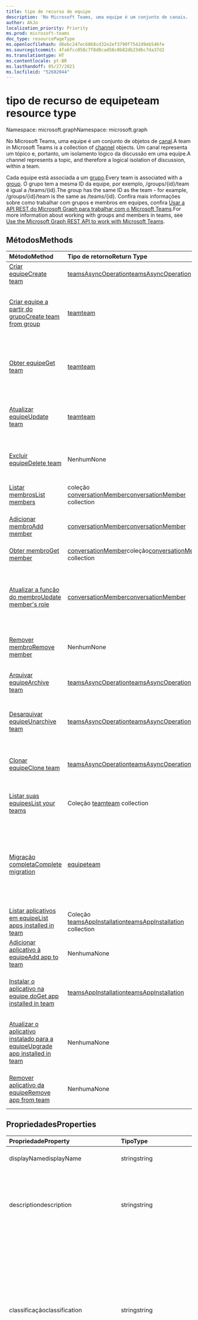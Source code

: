 ```yaml
---
title: tipo de recurso de equipe
description: 'No Microsoft Teams, uma equipe é um conjunto de canais. '
author: AkJo
localization_priority: Priority
ms.prod: microsoft-teams
doc_type: resourcePageType
ms.openlocfilehash: d6ebc247ec6868cd32e2ef3790f7542d9eb546fe
ms.sourcegitcommit: 4fa6fcc058c7f8d8cad58c0b82db23d6c7da37d2
ms.translationtype: HT
ms.contentlocale: pt-BR
ms.lasthandoff: 05/27/2021
ms.locfileid: "52682044"
---
```

# <a name="team-resource-type"></a><span data-ttu-id="13a4e-103">tipo de recurso de equipe</span><span class="sxs-lookup"><span data-stu-id="13a4e-103">team resource type</span></span>

<span data-ttu-id="13a4e-104">Namespace: microsoft.graph</span><span class="sxs-lookup"><span data-stu-id="13a4e-104">Namespace: microsoft.graph</span></span>



<span data-ttu-id="13a4e-105">No Microsoft Teams, uma equipe é um conjunto de objetos de [canal](channel.md).</span><span class="sxs-lookup"><span data-stu-id="13a4e-105">A team in Microsoft Teams is a collection of [channel](channel.md) objects.</span></span>
<span data-ttu-id="13a4e-106">Um canal representa um tópico e, portanto, um isolamento lógico da discussão em uma equipe.</span><span class="sxs-lookup"><span data-stu-id="13a4e-106">A channel represents a topic, and therefore a logical isolation of discussion, within a team.</span></span>

<span data-ttu-id="13a4e-107">Cada equipe está associada a um [grupo](../resources/group.md).</span><span class="sxs-lookup"><span data-stu-id="13a4e-107">Every team is associated with a [group](../resources/group.md).</span></span>
<span data-ttu-id="13a4e-108">O grupo tem a mesma ID da equipe, por exemplo, /groups/{id}/team é igual a /teams/{id}.</span><span class="sxs-lookup"><span data-stu-id="13a4e-108">The group has the same ID as the team - for example, /groups/{id}/team is the same as /teams/{id}.</span></span>
<span data-ttu-id="13a4e-109">Confira mais informações sobre como trabalhar com grupos e membros em equipes, confira [Usar a API REST do Microsoft Graph para trabalhar com o Microsoft Teams](teams-api-overview.md).</span><span class="sxs-lookup"><span data-stu-id="13a4e-109">For more information about working with groups and members in teams, see [Use the Microsoft Graph REST API to work with Microsoft Teams](teams-api-overview.md).</span></span>

## <a name="methods"></a><span data-ttu-id="13a4e-110">Métodos</span><span class="sxs-lookup"><span data-stu-id="13a4e-110">Methods</span></span>

| <span data-ttu-id="13a4e-111">Método</span><span class="sxs-lookup"><span data-stu-id="13a4e-111">Method</span></span>       | <span data-ttu-id="13a4e-112">Tipo de retorno</span><span class="sxs-lookup"><span data-stu-id="13a4e-112">Return Type</span></span>  |<span data-ttu-id="13a4e-113">Descrição</span><span class="sxs-lookup"><span data-stu-id="13a4e-113">Description</span></span>|
|:---------------|:--------|:----------|
|[<span data-ttu-id="13a4e-114">Criar equipe</span><span class="sxs-lookup"><span data-stu-id="13a4e-114">Create team</span></span>](../api/team-post.md) | [<span data-ttu-id="13a4e-115">teamsAsyncOperation</span><span class="sxs-lookup"><span data-stu-id="13a4e-115">teamsAsyncOperation</span></span>](teamsasyncoperation.md) | <span data-ttu-id="13a4e-116">Crie uma equipe do zero.</span><span class="sxs-lookup"><span data-stu-id="13a4e-116">Create a team from scratch.</span></span> |
|[<span data-ttu-id="13a4e-117">Criar equipe a partir do grupo</span><span class="sxs-lookup"><span data-stu-id="13a4e-117">Create team from group</span></span>](../api/team-put-teams.md) | [<span data-ttu-id="13a4e-118">team</span><span class="sxs-lookup"><span data-stu-id="13a4e-118">team</span></span>](team.md) | <span data-ttu-id="13a4e-119">Crie uma nova equipe ou adicione uma equipe a um grupo existente.</span><span class="sxs-lookup"><span data-stu-id="13a4e-119">Create a new team, or add a team to an existing group.</span></span>|
|[<span data-ttu-id="13a4e-120">Obter equipe</span><span class="sxs-lookup"><span data-stu-id="13a4e-120">Get team</span></span>](../api/team-get.md) | [<span data-ttu-id="13a4e-121">team</span><span class="sxs-lookup"><span data-stu-id="13a4e-121">team</span></span>](team.md) | <span data-ttu-id="13a4e-122">Recupere as propriedades e relações da equipe especificada.</span><span class="sxs-lookup"><span data-stu-id="13a4e-122">Retrieve the properties and relationships of the specified team.</span></span>|
|[<span data-ttu-id="13a4e-123">Atualizar equipe</span><span class="sxs-lookup"><span data-stu-id="13a4e-123">Update team</span></span>](../api/team-update.md) | [<span data-ttu-id="13a4e-124">team</span><span class="sxs-lookup"><span data-stu-id="13a4e-124">team</span></span>](team.md) |<span data-ttu-id="13a4e-125">Atualize as propriedades da equipe especificada.</span><span class="sxs-lookup"><span data-stu-id="13a4e-125">Update the properties of the specified team.</span></span> |
|[<span data-ttu-id="13a4e-126">Excluir equipe</span><span class="sxs-lookup"><span data-stu-id="13a4e-126">Delete team</span></span>](../api/group-delete.md) | <span data-ttu-id="13a4e-127">Nenhum</span><span class="sxs-lookup"><span data-stu-id="13a4e-127">None</span></span> |<span data-ttu-id="13a4e-128">Exclua a equipe e o grupo associado.</span><span class="sxs-lookup"><span data-stu-id="13a4e-128">Delete the team and its associated group.</span></span> |
|[<span data-ttu-id="13a4e-129">Listar membros</span><span class="sxs-lookup"><span data-stu-id="13a4e-129">List members</span></span>](../api/team-list-members.md)|<span data-ttu-id="13a4e-130">coleção [conversationMember](../resources/conversationmember.md)</span><span class="sxs-lookup"><span data-stu-id="13a4e-130">[conversationMember](../resources/conversationmember.md) collection</span></span>|<span data-ttu-id="13a4e-131">Obtenha a lista de membros nessa equipe.</span><span class="sxs-lookup"><span data-stu-id="13a4e-131">Get the list of members in the team.</span></span>|
|[<span data-ttu-id="13a4e-132">Adicionar membro</span><span class="sxs-lookup"><span data-stu-id="13a4e-132">Add member</span></span>](../api/team-post-members.md)|[<span data-ttu-id="13a4e-133">conversationMember</span><span class="sxs-lookup"><span data-stu-id="13a4e-133">conversationMember</span></span>](../resources/conversationmember.md)|<span data-ttu-id="13a4e-134">Adicione um novo membro à equipe.</span><span class="sxs-lookup"><span data-stu-id="13a4e-134">Add a new member to the team.</span></span>|
|[<span data-ttu-id="13a4e-135">Obter membro</span><span class="sxs-lookup"><span data-stu-id="13a4e-135">Get member</span></span>](../api/team-get-members.md) | <span data-ttu-id="13a4e-136">[conversationMember](conversationmember.md)coleção</span><span class="sxs-lookup"><span data-stu-id="13a4e-136">[conversationMember](conversationmember.md) collection</span></span> | <span data-ttu-id="13a4e-137">Obtenha um membro na equipe.</span><span class="sxs-lookup"><span data-stu-id="13a4e-137">Get a member in the team.</span></span>|
|[<span data-ttu-id="13a4e-138">Atualizar a função do membro</span><span class="sxs-lookup"><span data-stu-id="13a4e-138">Update member's role</span></span>](../api/team-update-members.md)|[<span data-ttu-id="13a4e-139">conversationMember</span><span class="sxs-lookup"><span data-stu-id="13a4e-139">conversationMember</span></span>](../resources/conversationmember.md)|<span data-ttu-id="13a4e-140">Alterar um membro para um proprietário ou voltar para um membro regular.</span><span class="sxs-lookup"><span data-stu-id="13a4e-140">Change a member to an owner or back to a regular member.</span></span>|
|[<span data-ttu-id="13a4e-141">Remover membro</span><span class="sxs-lookup"><span data-stu-id="13a4e-141">Remove member</span></span>](../api/team-delete-members.md)|<span data-ttu-id="13a4e-142">Nenhum</span><span class="sxs-lookup"><span data-stu-id="13a4e-142">None</span></span>|<span data-ttu-id="13a4e-143">Remova um membro existente da equipe.</span><span class="sxs-lookup"><span data-stu-id="13a4e-143">Remove an existing member from the team.</span></span>|
|[<span data-ttu-id="13a4e-144">Arquivar equipe</span><span class="sxs-lookup"><span data-stu-id="13a4e-144">Archive team</span></span>](../api/team-archive.md) | [<span data-ttu-id="13a4e-145">teamsAsyncOperation</span><span class="sxs-lookup"><span data-stu-id="13a4e-145">teamsAsyncOperation</span></span>](../resources/teamsasyncoperation.md) |<span data-ttu-id="13a4e-146">Coloque a equipe em um estado somente leitura.</span><span class="sxs-lookup"><span data-stu-id="13a4e-146">Put the team in a read-only state.</span></span> |
|[<span data-ttu-id="13a4e-147">Desarquivar equipe</span><span class="sxs-lookup"><span data-stu-id="13a4e-147">Unarchive team</span></span>](../api/team-unarchive.md) | [<span data-ttu-id="13a4e-148">teamsAsyncOperation</span><span class="sxs-lookup"><span data-stu-id="13a4e-148">teamsAsyncOperation</span></span>](../resources/teamsasyncoperation.md) |<span data-ttu-id="13a4e-149">Restaure a equipe com um estado de leitura e gravação.</span><span class="sxs-lookup"><span data-stu-id="13a4e-149">Restore the team to a read-write state.</span></span> |
|[<span data-ttu-id="13a4e-150">Clonar equipe</span><span class="sxs-lookup"><span data-stu-id="13a4e-150">Clone team</span></span>](../api/team-clone.md) | [<span data-ttu-id="13a4e-151">teamsAsyncOperation</span><span class="sxs-lookup"><span data-stu-id="13a4e-151">teamsAsyncOperation</span></span>](../resources/teamsasyncoperation.md) |<span data-ttu-id="13a4e-152">Copie a equipe e o grupo associado.</span><span class="sxs-lookup"><span data-stu-id="13a4e-152">Copy the team and its associated group.</span></span> |
|[<span data-ttu-id="13a4e-153">Listar suas equipes</span><span class="sxs-lookup"><span data-stu-id="13a4e-153">List your teams</span></span>](../api/user-list-joinedteams.md) | <span data-ttu-id="13a4e-154">Coleção [team](team.md)</span><span class="sxs-lookup"><span data-stu-id="13a4e-154">[team](team.md) collection</span></span> | <span data-ttu-id="13a4e-155">Liste as equipes das quais você é membro.</span><span class="sxs-lookup"><span data-stu-id="13a4e-155">List the teams you are a member of.</span></span> |
|[<span data-ttu-id="13a4e-156">Migração completa</span><span class="sxs-lookup"><span data-stu-id="13a4e-156">Complete migration</span></span>](../api/team-completemigration.md)|[<span data-ttu-id="13a4e-157">equipe</span><span class="sxs-lookup"><span data-stu-id="13a4e-157">team</span></span>](team.md)| <span data-ttu-id="13a4e-158">Remove o modo de migração da equipe e disponibiliza a equipe aos usuários para postar e ler mensagens.</span><span class="sxs-lookup"><span data-stu-id="13a4e-158">Removes migration mode from the team and makes the team available to users to post and read messages.</span></span>|
|[<span data-ttu-id="13a4e-159">Listar aplicativos em equipe</span><span class="sxs-lookup"><span data-stu-id="13a4e-159">List apps installed in team</span></span>](../api/team-list-installedapps.md) | <span data-ttu-id="13a4e-160">Coleção [teamsAppInstallation](teamsappinstallation.md)</span><span class="sxs-lookup"><span data-stu-id="13a4e-160">[teamsAppInstallation](teamsappinstallation.md) collection</span></span> | <span data-ttu-id="13a4e-161">Liste os aplicativos instalados em uma equipe.</span><span class="sxs-lookup"><span data-stu-id="13a4e-161">List apps installed in a team.</span></span>|
|[<span data-ttu-id="13a4e-162">Adicionar aplicativo à equipe</span><span class="sxs-lookup"><span data-stu-id="13a4e-162">Add app to team</span></span>](../api/team-post-installedapps.md) |<span data-ttu-id="13a4e-163">Nenhuma</span><span class="sxs-lookup"><span data-stu-id="13a4e-163">None</span></span> | <span data-ttu-id="13a4e-164">Adicione (instale) um aplicativo a uma equipe.</span><span class="sxs-lookup"><span data-stu-id="13a4e-164">Add (install) an app to a team.</span></span>|
|[<span data-ttu-id="13a4e-165">Instalar o aplicativo na equipe do</span><span class="sxs-lookup"><span data-stu-id="13a4e-165">Get app installed in team</span></span>](../api/team-get-installedapps.md) | [<span data-ttu-id="13a4e-166">teamsAppInstallation</span><span class="sxs-lookup"><span data-stu-id="13a4e-166">teamsAppInstallation</span></span>](teamsappinstallation.md) | <span data-ttu-id="13a4e-167">Obtenha o aplicativo especificado instalado em uma equipe.</span><span class="sxs-lookup"><span data-stu-id="13a4e-167">Get the specified app installed in a team.</span></span>|
|[<span data-ttu-id="13a4e-168">Atualizar o aplicativo instalado para a equipe</span><span class="sxs-lookup"><span data-stu-id="13a4e-168">Upgrade app installed in team</span></span>](../api/team-teamsappinstallation-upgrade.md) | <span data-ttu-id="13a4e-169">Nenhuma</span><span class="sxs-lookup"><span data-stu-id="13a4e-169">None</span></span> | <span data-ttu-id="13a4e-170">Atualize o aplicativo instalado em uma equipe para a versão mais recente.</span><span class="sxs-lookup"><span data-stu-id="13a4e-170">Upgrade the app installed in a team to the latest version.</span></span>|
|[<span data-ttu-id="13a4e-171">Remover aplicativo da equipe</span><span class="sxs-lookup"><span data-stu-id="13a4e-171">Remove app from team</span></span>](../api/team-delete-installedapps.md) | <span data-ttu-id="13a4e-172">Nenhuma</span><span class="sxs-lookup"><span data-stu-id="13a4e-172">None</span></span> | <span data-ttu-id="13a4e-173">Remova (desinstale) um aplicativo de uma equipe.</span><span class="sxs-lookup"><span data-stu-id="13a4e-173">Remove (uninstall) an app from a team.</span></span>|

## <a name="properties"></a><span data-ttu-id="13a4e-174">Propriedades</span><span class="sxs-lookup"><span data-stu-id="13a4e-174">Properties</span></span>

| <span data-ttu-id="13a4e-175">Propriedade</span><span class="sxs-lookup"><span data-stu-id="13a4e-175">Property</span></span> | <span data-ttu-id="13a4e-176">Tipo</span><span class="sxs-lookup"><span data-stu-id="13a4e-176">Type</span></span> | <span data-ttu-id="13a4e-177">Descrição</span><span class="sxs-lookup"><span data-stu-id="13a4e-177">Description</span></span> |
|:---------------|:--------|:----------|
|<span data-ttu-id="13a4e-178">displayName</span><span class="sxs-lookup"><span data-stu-id="13a4e-178">displayName</span></span>|<span data-ttu-id="13a4e-179">string</span><span class="sxs-lookup"><span data-stu-id="13a4e-179">string</span></span>| <span data-ttu-id="13a4e-180">O nome da equipe.</span><span class="sxs-lookup"><span data-stu-id="13a4e-180">The name of the team.</span></span> |
|<span data-ttu-id="13a4e-181">description</span><span class="sxs-lookup"><span data-stu-id="13a4e-181">description</span></span>|<span data-ttu-id="13a4e-182">string</span><span class="sxs-lookup"><span data-stu-id="13a4e-182">string</span></span>| <span data-ttu-id="13a4e-183">Uma descrição opcional para a equipe.</span><span class="sxs-lookup"><span data-stu-id="13a4e-183">An optional description for the team.</span></span> <span data-ttu-id="13a4e-184">O comprimento máximo é de 1024 caracteres.</span><span class="sxs-lookup"><span data-stu-id="13a4e-184">Maximum length: 1024 characters.</span></span> |
|<span data-ttu-id="13a4e-185">classificação</span><span class="sxs-lookup"><span data-stu-id="13a4e-185">classification</span></span>|<span data-ttu-id="13a4e-186">string</span><span class="sxs-lookup"><span data-stu-id="13a4e-186">string</span></span>| <span data-ttu-id="13a4e-187">Um rótulo opcional.</span><span class="sxs-lookup"><span data-stu-id="13a4e-187">An optional label.</span></span> <span data-ttu-id="13a4e-188">Normalmente descreve a confidencialidade da empresa ou dos dados da equipe.</span><span class="sxs-lookup"><span data-stu-id="13a4e-188">Typically describes the data or business sensitivity of the team.</span></span> <span data-ttu-id="13a4e-189">Deve coincidir com um dos conjuntos predefinidos no diretório do locatário.</span><span class="sxs-lookup"><span data-stu-id="13a4e-189">Must match one of a pre-configured set in the tenant's directory.</span></span> |
|<span data-ttu-id="13a4e-190">specialization</span><span class="sxs-lookup"><span data-stu-id="13a4e-190">specialization</span></span>|[<span data-ttu-id="13a4e-191">teamSpecialization</span><span class="sxs-lookup"><span data-stu-id="13a4e-191">teamSpecialization</span></span>](teamspecialization.md)| <span data-ttu-id="13a4e-192">Opcional.</span><span class="sxs-lookup"><span data-stu-id="13a4e-192">Optional.</span></span> <span data-ttu-id="13a4e-193">Indica se a equipe destina-se a um caso de uso específico.</span><span class="sxs-lookup"><span data-stu-id="13a4e-193">Indicates whether the team is intended for a particular use case.</span></span>  <span data-ttu-id="13a4e-194">Cada especialização de equipe tem acesso a comportamentos e experiências exclusivos direcionados ao seu caso de uso.</span><span class="sxs-lookup"><span data-stu-id="13a4e-194">Each team specialization has access to unique behaviors and experiences targeted to its use case.</span></span> |
|<span data-ttu-id="13a4e-195">visibility</span><span class="sxs-lookup"><span data-stu-id="13a4e-195">visibility</span></span>|[<span data-ttu-id="13a4e-196">teamVisibilityType</span><span class="sxs-lookup"><span data-stu-id="13a4e-196">teamVisibilityType</span></span>](teamvisibilitytype.md)| <span data-ttu-id="13a4e-p106">A visibilidade de um grupo e equipe. Padrão é Público.</span><span class="sxs-lookup"><span data-stu-id="13a4e-p106">The visibility of the group and team. Defaults to Public.</span></span> |
|<span data-ttu-id="13a4e-199">funSettings</span><span class="sxs-lookup"><span data-stu-id="13a4e-199">funSettings</span></span>|[<span data-ttu-id="13a4e-200">teamFunSettings</span><span class="sxs-lookup"><span data-stu-id="13a4e-200">teamFunSettings</span></span>](teamfunsettings.md) |<span data-ttu-id="13a4e-201">Configurações que definem o uso de Giphy, memes e figurinhas na equipe.</span><span class="sxs-lookup"><span data-stu-id="13a4e-201">Settings to configure use of Giphy, memes, and stickers in the team.</span></span>|
|<span data-ttu-id="13a4e-202">guestSettings</span><span class="sxs-lookup"><span data-stu-id="13a4e-202">guestSettings</span></span>|[<span data-ttu-id="13a4e-203">teamGuestSettings</span><span class="sxs-lookup"><span data-stu-id="13a4e-203">teamGuestSettings</span></span>](teamguestsettings.md) |<span data-ttu-id="13a4e-204">Configurações que definem se os convidados podem criar, atualizar ou excluir canais na equipe.</span><span class="sxs-lookup"><span data-stu-id="13a4e-204">Settings to configure whether guests can create, update, or delete channels in the team.</span></span>|
|<span data-ttu-id="13a4e-205">internalId</span><span class="sxs-lookup"><span data-stu-id="13a4e-205">internalId</span></span> | <span data-ttu-id="13a4e-206">string</span><span class="sxs-lookup"><span data-stu-id="13a4e-206">string</span></span> | <span data-ttu-id="13a4e-207">Uma ID exclusiva da equipe, que foi usada em alguns locais, como o log de auditoria da [API da Atividade de Gestão do Office 365](/office/office-365-management-api/office-365-management-activity-api-reference).</span><span class="sxs-lookup"><span data-stu-id="13a4e-207">A unique ID for the team that has been used in a few places such as the audit log/[Office 365 Management Activity API](/office/office-365-management-api/office-365-management-activity-api-reference).</span></span> |
|<span data-ttu-id="13a4e-208">isArchived</span><span class="sxs-lookup"><span data-stu-id="13a4e-208">isArchived</span></span>|<span data-ttu-id="13a4e-209">Booliano</span><span class="sxs-lookup"><span data-stu-id="13a4e-209">Boolean</span></span>|<span data-ttu-id="13a4e-210">Se essa equipe está no modo somente leitura.</span><span class="sxs-lookup"><span data-stu-id="13a4e-210">Whether this team is in read-only mode.</span></span> |
|<span data-ttu-id="13a4e-211">memberSettings</span><span class="sxs-lookup"><span data-stu-id="13a4e-211">memberSettings</span></span>|[<span data-ttu-id="13a4e-212">teamMemberSettings</span><span class="sxs-lookup"><span data-stu-id="13a4e-212">teamMemberSettings</span></span>](teammembersettings.md) |<span data-ttu-id="13a4e-213">Configurações para configurar se os membros podem executar determinadas ações, por exemplo, criar canais e adicionar bots na equipe.</span><span class="sxs-lookup"><span data-stu-id="13a4e-213">Settings to configure whether members can perform certain actions, for example, create channels and add bots, in the team.</span></span>|
|<span data-ttu-id="13a4e-214">messagingSettings</span><span class="sxs-lookup"><span data-stu-id="13a4e-214">messagingSettings</span></span>|[<span data-ttu-id="13a4e-215">teamMessagingSettings</span><span class="sxs-lookup"><span data-stu-id="13a4e-215">teamMessagingSettings</span></span>](teammessagingsettings.md) |<span data-ttu-id="13a4e-216">Configurações para definir a mensagens e menções na equipe.</span><span class="sxs-lookup"><span data-stu-id="13a4e-216">Settings to configure messaging and mentions in the team.</span></span>|
|<span data-ttu-id="13a4e-217">webUrl</span><span class="sxs-lookup"><span data-stu-id="13a4e-217">webUrl</span></span>|<span data-ttu-id="13a4e-218">cadeia de caracteres (somente leitura)</span><span class="sxs-lookup"><span data-stu-id="13a4e-218">string (readonly)</span></span> | <span data-ttu-id="13a4e-219">Um hiperlink que será enviado à equipe no cliente do Microsoft Teams.</span><span class="sxs-lookup"><span data-stu-id="13a4e-219">A hyperlink that will go to the team in the Microsoft Teams client.</span></span> <span data-ttu-id="13a4e-220">Esta é a URL que você recebe ao clicar com o botão direito do mouse em uma equipe no cliente do Microsoft Teams e escolher **Obter o link para a equipe**.</span><span class="sxs-lookup"><span data-stu-id="13a4e-220">This is the URL that you get when you right-click a team in the Microsoft Teams client and select **Get link to team**.</span></span> <span data-ttu-id="13a4e-221">Essa URL deve ser tratada como um blob opaco e não analisado.</span><span class="sxs-lookup"><span data-stu-id="13a4e-221">This URL should be treated as an opaque blob, and not parsed.</span></span> |
|<span data-ttu-id="13a4e-222">createdDateTime</span><span class="sxs-lookup"><span data-stu-id="13a4e-222">createdDateTime</span></span>|<span data-ttu-id="13a4e-223">dateTimeOffset</span><span class="sxs-lookup"><span data-stu-id="13a4e-223">dateTimeOffset</span></span>|<span data-ttu-id="13a4e-224">Carimbo de data/hora de criação da equipe.</span><span class="sxs-lookup"><span data-stu-id="13a4e-224">Timestamp at which the team was created.</span></span>|

### <a name="instance-attributes"></a><span data-ttu-id="13a4e-225">Atributos de instância</span><span class="sxs-lookup"><span data-stu-id="13a4e-225">Instance attributes</span></span>

<span data-ttu-id="13a4e-p108">Atributos de instância são propriedades com comportamentos especiais. Essas propriedades são temporárias e a) definem o comportamento que o serviço deve apresentar ou b) fornecem valores de propriedades de curto prazo, como uma URL de download, para um item com data de expiração.</span><span class="sxs-lookup"><span data-stu-id="13a4e-p108">Instance attributes are properties with special behaviors. These properties are temporary and either a) define behavior the service should perform or b) provide short-term property values, like a download URL for an item that expires.</span></span>

| <span data-ttu-id="13a4e-228">Nome da propriedade</span><span class="sxs-lookup"><span data-stu-id="13a4e-228">Property name</span></span>| <span data-ttu-id="13a4e-229">Tipo</span><span class="sxs-lookup"><span data-stu-id="13a4e-229">Type</span></span>   | <span data-ttu-id="13a4e-230">Descrição</span><span class="sxs-lookup"><span data-stu-id="13a4e-230">Description</span></span>
|:-----------------------|:-------|:-------------------------|
|<span data-ttu-id="13a4e-231">@microsoft.graph.teamCreationMode</span><span class="sxs-lookup"><span data-stu-id="13a4e-231">@microsoft.graph.teamCreationMode</span></span>|<span data-ttu-id="13a4e-232">cadeia de caracteres</span><span class="sxs-lookup"><span data-stu-id="13a4e-232">string</span></span>|<span data-ttu-id="13a4e-233">Indica que a equipe está em estado de migração e atualmente está sendo usada para fins de migração.</span><span class="sxs-lookup"><span data-stu-id="13a4e-233">Indicates that the team is in migration state and is currently being used for migration purposes.</span></span> <span data-ttu-id="13a4e-234">Ele aceita um valor: `migration`.</span><span class="sxs-lookup"><span data-stu-id="13a4e-234">It accepts one value: `migration`.</span></span> <span data-ttu-id="13a4e-235">**Observação**: no futuro, a Microsoft pode exigir que você ou seus clientes paguem taxas adicionais com base na quantidade de dados importados.</span><span class="sxs-lookup"><span data-stu-id="13a4e-235">**Note**: In the future, Microsoft may require you or your customers to pay additional fees based on the amount of data imported.</span></span>|

<span data-ttu-id="13a4e-236">Para um exemplo de solicitação POST, confira [Solicitação (criar equipe no estado de migração)](https://docs.microsoft.com/microsoftteams/platform/graph-api/import-messages/import-external-messages-to-teams).</span><span class="sxs-lookup"><span data-stu-id="13a4e-236">For a POST request example, see [Request (create team in migration state)](https://docs.microsoft.com/microsoftteams/platform/graph-api/import-messages/import-external-messages-to-teams).</span></span>

## <a name="relationships"></a><span data-ttu-id="13a4e-237">Relações</span><span class="sxs-lookup"><span data-stu-id="13a4e-237">Relationships</span></span>

| <span data-ttu-id="13a4e-238">Relação</span><span class="sxs-lookup"><span data-stu-id="13a4e-238">Relationship</span></span> | <span data-ttu-id="13a4e-239">Tipo</span><span class="sxs-lookup"><span data-stu-id="13a4e-239">Type</span></span> | <span data-ttu-id="13a4e-240">Descrição</span><span class="sxs-lookup"><span data-stu-id="13a4e-240">Description</span></span> |
|:---------------|:--------|:----------|
|<span data-ttu-id="13a4e-241">channels</span><span class="sxs-lookup"><span data-stu-id="13a4e-241">channels</span></span>|<span data-ttu-id="13a4e-242">Coleção [channel](channel.md)</span><span class="sxs-lookup"><span data-stu-id="13a4e-242">[channel](channel.md) collection</span></span>|<span data-ttu-id="13a4e-243">A coleção de canais e mensagens associadas à equipe.</span><span class="sxs-lookup"><span data-stu-id="13a4e-243">The collection of channels & messages associated with the team.</span></span>|
|<span data-ttu-id="13a4e-244">installedApps</span><span class="sxs-lookup"><span data-stu-id="13a4e-244">installedApps</span></span>|<span data-ttu-id="13a4e-245">Coleção [teamsAppInstallation](teamsappinstallation.md)</span><span class="sxs-lookup"><span data-stu-id="13a4e-245">[teamsAppInstallation](teamsappinstallation.md) collection</span></span>|<span data-ttu-id="13a4e-246">Os aplicativos instalados nessa equipe.</span><span class="sxs-lookup"><span data-stu-id="13a4e-246">The apps installed in this team.</span></span>|
|<span data-ttu-id="13a4e-247">members</span><span class="sxs-lookup"><span data-stu-id="13a4e-247">members</span></span>|<span data-ttu-id="13a4e-248">coleção [conversationMember](../resources/conversationmember.md)</span><span class="sxs-lookup"><span data-stu-id="13a4e-248">[conversationMember](../resources/conversationmember.md) collection</span></span>|<span data-ttu-id="13a4e-249">Membros e proprietários da equipe.</span><span class="sxs-lookup"><span data-stu-id="13a4e-249">Members and owners of the team.</span></span>|
|<span data-ttu-id="13a4e-250">operations</span><span class="sxs-lookup"><span data-stu-id="13a4e-250">operations</span></span>|<span data-ttu-id="13a4e-251">Coleção [teamsAsyncOperation](teamsasyncoperation.md)</span><span class="sxs-lookup"><span data-stu-id="13a4e-251">[teamsAsyncOperation](teamsasyncoperation.md) collection</span></span>| <span data-ttu-id="13a4e-252">As operações assíncronas que foram executadas ou estão em execução nesta equipe.</span><span class="sxs-lookup"><span data-stu-id="13a4e-252">The async operations that ran or are running on this team.</span></span> | 
|[<span data-ttu-id="13a4e-253">primaryChannel</span><span class="sxs-lookup"><span data-stu-id="13a4e-253">primaryChannel</span></span>](../api/team-get-primarychannel.md)|[<span data-ttu-id="13a4e-254">channel</span><span class="sxs-lookup"><span data-stu-id="13a4e-254">channel</span></span>](channel.md)| <span data-ttu-id="13a4e-255">O canal geral da equipe.</span><span class="sxs-lookup"><span data-stu-id="13a4e-255">The general channel for the team.</span></span> | 
|<span data-ttu-id="13a4e-256">Cronograma</span><span class="sxs-lookup"><span data-stu-id="13a4e-256">schedule</span></span>|[<span data-ttu-id="13a4e-257">Cronograma</span><span class="sxs-lookup"><span data-stu-id="13a4e-257">schedule</span></span>](schedule.md)| <span data-ttu-id="13a4e-258">Cronograma de turno para essa equipe.</span><span class="sxs-lookup"><span data-stu-id="13a4e-258">The schedule of shifts for this team.</span></span>|
|<span data-ttu-id="13a4e-259">template</span><span class="sxs-lookup"><span data-stu-id="13a4e-259">template</span></span>|[<span data-ttu-id="13a4e-260">teamsTemplate</span><span class="sxs-lookup"><span data-stu-id="13a4e-260">teamsTemplate</span></span>](teamstemplate.md)| <span data-ttu-id="13a4e-261">O modelo usado para criar essa equipe.</span><span class="sxs-lookup"><span data-stu-id="13a4e-261">The template this team was created from.</span></span> <span data-ttu-id="13a4e-262">Confira os [modelos disponíveis](/MicrosoftTeams/get-started-with-teams-templates).</span><span class="sxs-lookup"><span data-stu-id="13a4e-262">See [available templates](/MicrosoftTeams/get-started-with-teams-templates).</span></span> |

## <a name="json-representation"></a><span data-ttu-id="13a4e-263">Representação JSON</span><span class="sxs-lookup"><span data-stu-id="13a4e-263">JSON representation</span></span>

<span data-ttu-id="13a4e-264">Veja a seguir uma representação JSON do recurso.</span><span class="sxs-lookup"><span data-stu-id="13a4e-264">The following is a JSON representation of the resource.</span></span>

><span data-ttu-id="13a4e-265">**Observação:** se a equipe for do tipo classe, uma propriedade **classSettings** será aplicada à equipe.</span><span class="sxs-lookup"><span data-stu-id="13a4e-265">**Note:** If the team is of type class, a **classSettings** property is applied on the team.</span></span>

<!-- {
  "blockType": "resource",
  "@odata.type": "microsoft.graph.team",
  "baseType": "microsoft.graph.entity"
}-->

```json
{
  "guestSettings": {"@odata.type": "microsoft.graph.teamGuestSettings"},
  "memberSettings": {"@odata.type": "microsoft.graph.teamMemberSettings"},
  "messagingSettings": {"@odata.type": "microsoft.graph.teamMessagingSettings"},
  "funSettings": {"@odata.type": "microsoft.graph.teamFunSettings"},
  "internalId": "string",
  "isArchived": false,
  "webUrl": "string (URL)",
  "classSettings": {"@odata.type": "microsoft.graph.teamClassSettings"},
  "createdDateTime": "dateTimeOffset"
}
```

<!-- uuid: 8fcb5dbc-d5aa-4681-8e31-b001d5168d79
2015-10-25 14:57:30 UTC -->
<!-- {
  "type": "#page.annotation",
  "description": "team resource",
  "keywords": "",
  "section": "documentation",
  "tocPath": ""
}-->

## <a name="see-also"></a><span data-ttu-id="13a4e-266">Confira também</span><span class="sxs-lookup"><span data-stu-id="13a4e-266">See also</span></span>

- [<span data-ttu-id="13a4e-267">Usar o API do Microsoft Graph para trabalhar com o Microsoft Teams</span><span class="sxs-lookup"><span data-stu-id="13a4e-267">Use the Microsoft Graph API to work with Microsoft Teams</span></span>](teams-api-overview.md)
- [<span data-ttu-id="13a4e-268">Como criar um grupo com uma equipe</span><span class="sxs-lookup"><span data-stu-id="13a4e-268">Creating a group with a team</span></span>](/graph/teams-create-group-and-team)
- [<span data-ttu-id="13a4e-269">Listar todas as equipes</span><span class="sxs-lookup"><span data-stu-id="13a4e-269">List all teams</span></span>](/graph/teams-list-all-teams)

